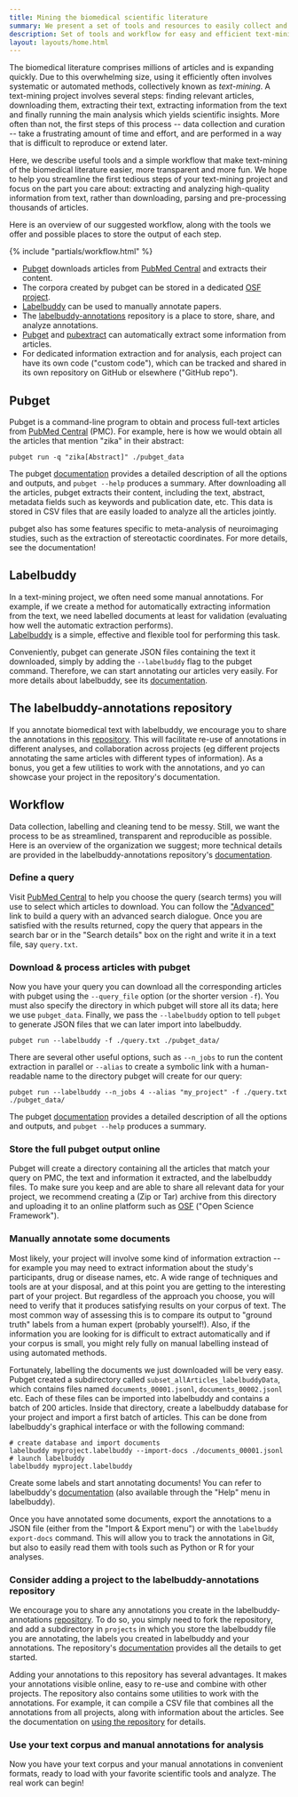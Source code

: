 ```yaml
---
title: Mining the biomedical scientific literature
summary: We present a set of tools and resources to easily collect and prepare data for text-mining the bio­medical scientific literature. Skip the tedious data collection and wrangling and focus on information extraction and analysis! 
description: Set of tools and workflow for easy and efficient text-mining of the biomedical scientific literature.
layout: layouts/home.html
---
```


The biomedical literature comprises millions of articles and is expanding quickly.
Due to this overwhelming size, using it efficiently often involves systematic or automated methods, collectively known as _text-mining_.
A text-mining project involves several steps: finding relevant articles, downloading them, extracting their text, extracting information from the text and finally running the main analysis which yields scientific insights.
More often than not, the first steps of this process -- data collection and curation -- take a frustrating amount of time and effort, and are performed in a way that is difficult to reproduce or extend later.

Here, we describe useful tools and a simple workflow that make text-mining of the biomedical literature easier, more transparent and more fun.
We hope to help you streamline the first tedious steps of your text-mining project and focus on the part you care about: extracting and analyzing high-quality information from text, rather than downloading, parsing and pre-processing thousands of articles. 


Here is an overview of our suggested workflow, along with the tools we offer and possible places to store the output of each step.

{% include "partials/workflow.html" %}

- [Pubget](https://neuroquery.github.io/pubget/) downloads articles from [PubMed Central](https://www.ncbi.nlm.nih.gov/pmc/) and extracts their content.
- The corpora created by pubget can be stored in a dedicated [OSF project](https://osf.io/d2qbh/).
- [Labelbuddy](https://jeromedockes.github.io/labelbuddy/) can be used to manually annotate papers.
- The [labelbuddy-annotations](https://litmining.github.io/labelbuddy-annotations/) repository is a place to store, share, and analyze annotations.
- [Pubget](https://neuroquery.github.io/pubget/) and [pubextract](https://github.com/neurodatascience/pubextract/) can automatically extract some information from articles.
- For dedicated information extraction and for analysis, each project can have its own code ("custom code"), which can be tracked and shared in its own repository on GitHub or elsewhere ("GitHub repo").

## Pubget

Pubget is a command-line program to obtain and process full-text articles from [PubMed Central](https://www.ncbi.nlm.nih.gov/pmc/) (PMC).
For example, here is how we would obtain all the articles that mention "zika" in their abstract:

```
pubget run -q "zika[Abstract]" ./pubget_data
```

The pubget [documentation](https://neuroquery.github.io/pubget/) provides a detailed description of all the options and outputs, and `pubget --help` produces a summary.
After downloading all the articles, pubget extracts their content, including the text, abstract, metadata fields such as keywords and publication date, etc.
This data is stored in CSV files that are easily loaded to analyze all the articles jointly.

pubget also has some features specific to meta-analysis of neuroimaging studies, such as the extraction of stereotactic coordinates.
For more details, see the documentation!

## Labelbuddy

In a text-mining project, we often need some manual annotations.
For example, if we create a method for automatically extracting information from the text, we need labelled documents at least for validation (evaluating how well the automatic extraction performs).  
[Labelbuddy](https://jeromedockes.github.io/labelbuddy/) is a simple, effective and flexible tool for performing this task. 

Conveniently, pubget can generate JSON files containing the text it downloaded, simply by adding the `--labelbuddy` flag to the pubget command.
Therefore, we can start annotating our articles very easily.
For more details about labelbuddy, see its [documentation](https://jeromedockes.github.io/labelbuddy/labelbuddy/current/documentation/).

## The labelbuddy-annotations repository

If you annotate biomedical text with labelbuddy, we encourage you to share the annotations in this [repository](https://litmining.github.io/labelbuddy-annotations/).
This will facilitate re-use of annotations in different analyses, and collaboration across projects (eg different projects annotating the same articles with different types of information). 
As a bonus, you get a few utilities to work with the annotations, and yo can showcase your project in the repository's documentation.

## Workflow

Data collection, labelling and cleaning tend to be messy.
Still, we want the process to be as streamlined, transparent and reproducible as possible.
Here is an overview of the organization we suggest; more technical details are provided in the labelbuddy-annotations repository's [documentation](https://litmining.github.io/labelbuddy-annotations/contributing_to_this_repository.html).

### Define a query

Visit [PubMed Central](https://www.ncbi.nlm.nih.gov/pmc/) to help you choose the query (search terms) you will use to select which articles to download.
You can follow the ["Advanced"](https://www.ncbi.nlm.nih.gov/pmc/advanced) link to build a query with an advanced search dialogue.
Once you are satisfied with the results returned, copy the query that appears in the search bar or in the "Search details" box on the right and write it in a text file, say `query.txt`. 

### Download & process articles with pubget

Now you have your query you can download all the corresponding articles with pubget using the `--query_file` option (or the shorter version `-f`).
You must also specify the directory in which pubget will store all its data; here we use `pubget_data`.
Finally, we pass the `--labelbuddy` option to tell `pubget` to generate JSON files that we can later import into labelbuddy.
```
pubget run --labelbuddy -f ./query.txt ./pubget_data/
```

There are several other useful options, such as `--n_jobs` to run the content extraction in parallel or `--alias` to create a symbolic link with a human-readable name to the directory pubget will create for our query:

```
pubget run --labelbuddy --n_jobs 4 --alias "my_project" -f ./query.txt ./pubget_data/
```

The pubget [documentation](https://neuroquery.github.io/pubget/) provides a detailed description of all the options and outputs, and `pubget --help` produces a summary.

### Store the full pubget output online

Pubget will create a directory containing all the articles that match your query on PMC, the text and information it extracted, and the labelbuddy files.
To make sure you keep and are able to share all relevant data for your project, we recommend creating a (Zip or Tar) archive from this directory and uploading it to an online platform such as [OSF](https://osf.io/) ("Open Science Framework").

### Manually annotate some documents

Most likely, your project will involve some kind of information extraction -- for example you may need to extract information about the study's participants, drug or disease names, etc.
A wide range of techniques and tools are at your disposal, and at this point you are getting to the interesting part of your project.
But regardless of the approach you choose, you will need to verify that it produces satisfying results on your corpus of text.
The most common way of assessing this is to compare its output to "ground truth" labels from a human expert (probably yourself!).
Also, if the information you are looking for is difficult to extract automatically and if your corpus is small, you might rely fully on manual labelling instead of using automated methods.

Fortunately, labelling the documents we just downloaded will be very easy.
Pubget created a subdirectory called `subset_allArticles_labelbuddyData`, which contains files named `documents_00001.jsonl`, `documents_00002.jsonl` etc.
Each of these files can be imported into labelbuddy and contains a batch of 200 articles.
Inside that directory, create a labelbuddy database for your project and import a first batch of articles.
This can be done from labelbuddy's graphical interface or with the following command:

```
# create database and import documents
labelbuddy myproject.labelbuddy --import-docs ./documents_00001.jsonl
# launch labelbuddy
labelbuddy myproject.labelbuddy
```
Create some labels and start annotating documents!
You can refer to labelbuddy's [documentation](https://jeromedockes.github.io/labelbuddy/labelbuddy/current/documentation/) (also available through the "Help" menu in labelbuddy).

Once you have annotated some documents, export the annotations to a JSON file (either from the "Import & Export menu") or with the `labelbuddy export-docs` command.
This will allow you to track the annotations in Git, but also to easily read them with tools such as Python or R for your analyses.

### Consider adding a project to the labelbuddy-annotations repository

We encourage you to share any annotations you create in the labelbuddy-annotations [repository](https://litmining.github.io/labelbuddy-annotations/).
To do so, you simply need to fork the repository, and add a subdirectory in `projects` in which you store the labelbuddy file you are annotating, the labels you created in labelbuddy and your annotations.
The repository's
[documentation](https://litmining.github.io/labelbuddy-annotations/contributing_to_this_repository.html)
provides all the details to get started.

Adding your annotations to this repository has several advantages.
It makes your annotations visible online, easy to re-use and combine with other projects.
The repository also contains some utilities to work with the annotations.
For example, it can compile a CSV file that combines all the annotations from all projects, along with information about the articles.
See the documentation on [using the repository](https://litmining.github.io/labelbuddy-annotations/using_this_repository.html) for details.

### Use your text corpus and manual annotations for analysis

Now you have your text corpus and your manual annotations in convenient formats, ready to load with your favorite scientific tools and analyze.
The real work can begin!

<!-- ### Distribute your code & analysis -->
 
